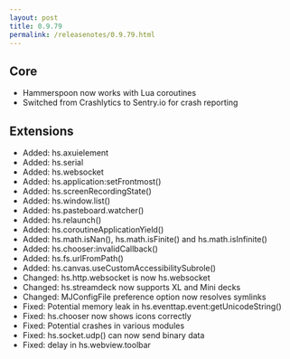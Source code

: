 ```yaml
---
layout: post
title: 0.9.79
permalink: /releasenotes/0.9.79.html
---
```


## Core

  * Hammerspoon now works with Lua coroutines
  * Switched from Crashlytics to Sentry.io for crash reporting

## Extensions

  * Added: hs.axuielement
  * Added: hs.serial
  * Added: hs.websocket
  * Added: hs.application:setFrontmost()
  * Added: hs.screenRecordingState()
  * Added: hs.window.list()
  * Added: hs.pasteboard.watcher()
  * Added: hs.relaunch()
  * Added: hs.coroutineApplicationYield()
  * Added: hs.math.isNan(), hs.math.isFinite() and hs.math.isInfinite()
  * Added: hs.chooser:invalidCallback()
  * Added: hs.fs.urlFromPath()
  * Added: hs.canvas.useCustomAccessibilitySubrole()
  * Changed: hs.http.websocket is now hs.websocket
  * Changed: hs.streamdeck now supports XL and Mini decks
  * Changed: MJConfigFile preference option now resolves symlinks
  * Fixed: Potential memory leak in hs.eventtap.event:getUnicodeString()
  * Fixed: hs.chooser now shows icons correctly
  * Fixed: Potential crashes in various modules
  * Fixed: hs.socket.udp() can now send binary data
  * Fixed: delay in hs.webview.toolbar
